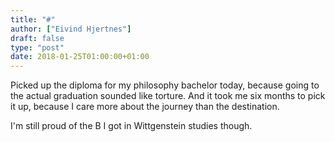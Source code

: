 ```yaml
---
title: "#"
author: ["Eivind Hjertnes"]
draft: false
type: "post"
date: 2018-01-25T01:00:00+01:00
---
```


Picked up the diploma for my philosophy bachelor today, because going to
the actual graduation sounded like torture. And it took me six months to
pick it up, because I care more about the journey than the destination.

I'm still proud of the B I got in Wittgenstein studies though.

